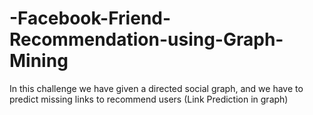# -Facebook-Friend-Recommendation-using-Graph-Mining
In this challenge we have given a directed social graph, and we have to predict missing links to recommend users (Link Prediction in graph)
